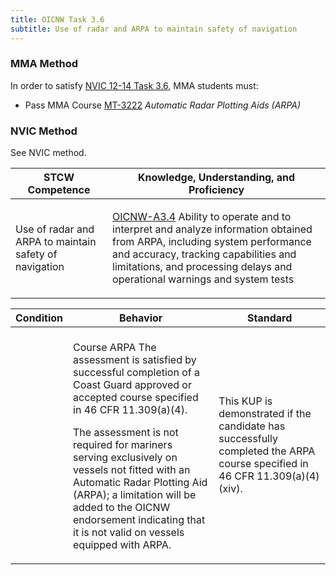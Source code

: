 ```yaml
---
title: OICNW Task 3.6 
subtitle: Use of radar and ARPA to maintain safety of navigation
---
```



### MMA Method

In order to satisfy  [NVIC 12-14  Task  3.6](/stcw23/assets/images/nvic-12-14.pdf), MMA students must:

* Pass MMA Course  [MT-3222](MT-3222) *Automatic Radar Plotting Aids (ARPA)*


### NVIC Method

<a onclick="togglevisibility('nvic_methods')" >See NVIC method.</a>

<div id='nvic_methods' class='hide'>

<table>
<thead>
<tr>
<th class='forty'> STCW Competence </th>
<th class='sixty'> Knowledge, Understanding, and Proficiency </th>
</tr>
</thead>




<tbody>
<tr><td markdown='1'>

Use of radar and ARPA to maintain safety of navigation

</td><td markdown='1'>

[OICNW-A3.4](../../tables/21.html#OICNW-A3.4) Ability to operate and to interpret and analyze information obtained from ARPA, including system performance and accuracy, tracking capabilities and limitations, and processing delays and operational warnings and system tests

</td></tr>


</tbody>
</table>


<table>
<thead>
<tr><th class='twenty'>  Condition </th><th class='twenty'> Behavior </th><th  class='sixty'>Standard </th></tr>
</thead>
<tbody >



<tr><td markdown='1'>


</td><td markdown='1'>


<br>

<div class="tooltip">Course ARPA
<span class="tooltiptext">
The assessment is satisfied by successful completion of a Coast Guard approved or accepted course specified in 46 CFR 11.309(a)(4).

The assessment is not required for mariners serving exclusively on vessels not fitted with an Automatic Radar Plotting Aid (ARPA); a limitation will be added to the OICNW endorsement indicating that it is not valid on vessels equipped with ARPA.
</span>
</div>


</td><td markdown='1'>

This KUP is demonstrated if the candidate has successfully completed the ARPA course specified in 46 CFR 11.309(a)(4)(xiv).

</td></tr>
</tbody>
</table>
</div>
